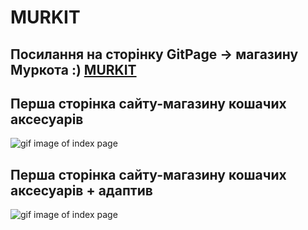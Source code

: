 # MURKIT

## Посилання на сторінку GitPage -> магазину Муркота :)  [MURKIT](natatimos.github.io/murkit/ "MURKIT")

## Перша сторінка сайту-магазину кошачих аксесуарів 

![gif image of index page](https://github.com/NataTimos/MURKIT/blob/main/images/Mutkit_index.gif)

## Перша сторінка сайту-магазину кошачих аксесуарів + адаптив

![gif image of index page](https://github.com/NataTimos/MURKIT/blob/main/images/Murkit_index-adaptive.gif)

